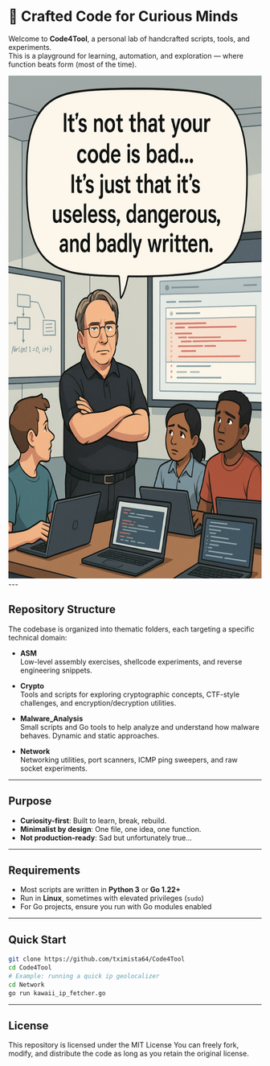 # 🧠 Crafted Code for Curious Minds

Welcome to **Code4Tool**, a personal lab of handcrafted scripts, tools, and experiments.  
This is a playground for learning, automation, and exploration — where function beats form (most of the time).

<img src="https://github.com/tximista64/Code4Tool/blob/main/Code4Tool.png" style="height: 1000px; width: 1000;" />
---

##  Repository Structure

The codebase is organized into thematic folders, each targeting a specific technical domain:

- **ASM**  
  Low-level assembly exercises, shellcode experiments, and reverse engineering snippets.

- **Crypto**  
  Tools and scripts for exploring cryptographic concepts, CTF-style challenges, and encryption/decryption utilities.

- **Malware_Analysis**  
  Small scripts and Go tools to help analyze and understand how malware behaves. Dynamic and static approaches.

- **Network**  
  Networking utilities, port scanners, ICMP ping sweepers, and raw socket experiments.

---

##  Purpose

- **Curiosity-first**: Built to learn, break, rebuild.
- **Minimalist by design**: One file, one idea, one function.
- **Not production-ready**: Sad but unfortunately true...

---

##  Requirements

- Most scripts are written in **Python 3** or **Go 1.22+**
- Run in **Linux**, sometimes with elevated privileges (`sudo`)
- For Go projects, ensure you run with Go modules enabled

---

##  Quick Start

```bash
git clone https://github.com/tximista64/Code4Tool
cd Code4Tool
# Example: running a quick ip geolocalizer
cd Network
go run kawaii_ip_fetcher.go
```
---

##  License

This repository is licensed under the MIT License
You can freely fork, modify, and distribute the code as long as you retain the original license.


